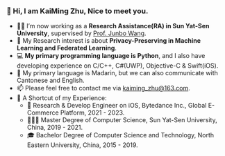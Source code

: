 ### 👋 Hi, I am KaiMing Zhu, Nice to meet you.
- 👨‍🔬 I’m now working as a **Research Assistance(RA) in Sun Yat-Sen University**, supervised by [Prof. Junbo Wang](https://ise.sysu.edu.cn/teacher/teacher02/1364591.htm).
- 🔬 My Research interest is about **Privacy-Preserving in Machine Learning and Federated Learning**.
- 💻 **My primary programming language is Python**, and I also have developing experience on C/C++, C#(UWP), Objective-C & Swift(iOS).
- 💬 My primary language is Madarin, but we can also communicate with Cantonese and English.
- 📫 Please feel free to contact me via [kaiming_zhu@163.com](mailto:kaiming_zhu@163.com).
- 📜 A Shortcut of my Experience:
  - 🍎 Research & Develop Engineer on iOS, Bytedance Inc., Global E-Commerce Platform, 2021 - 2023.
  - 👨🏻‍🎓 Master Degree of Computer Science, Sun Yat-Sen University, China, 2019 - 2021.
  - 🎓 Bachelor Degree of Computer Science and Technology, North Eastern University, China, 2015 - 2019.
